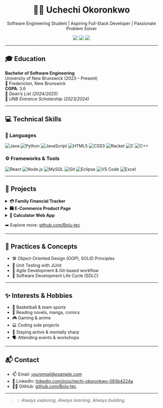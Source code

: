 <h1 align="center">👩‍💻 Uchechi Okoronkwo</h1>
<p align="center">Software Engineering Student | Aspiring Full-Stack Developer | Passionate Problem Solver</p>

<p align="center">
  <a href="https://www.linkedin.com/in/uchechi-okoronkwo-093b4224a"><img src="https://img.shields.io/badge/LinkedIn-uchechi--okoronkwo-blue?logo=linkedin&style=flat-square" /></a>
  <a href="mailto:youremail@example.com"><img src="https://img.shields.io/badge/Email-Contact_Me-D14836?logo=gmail&logoColor=white&style=flat-square" /></a>
  <a href="https://github.com/Bolu-tec"><img src="https://img.shields.io/github/followers/Bolu-tec?style=flat-square" /></a>
</p>

---

## 🎓 Education

**Bachelor of Software Engineering**  
University of New Brunswick (2023 – Present)  
📍 Fredericton, New Brunswick  
**CGPA**: 3.6  
🏅 *Dean’s List (2024/2025)*  
🏅 *UNB Entrance Scholarship (2023/2024)*

---

## 💻 Technical Skills

### 🧠 Languages

![Java](https://img.shields.io/badge/Java-%23ED8B00.svg?style=flat&logo=java&logoColor=white)
![Python](https://img.shields.io/badge/Python-3670A0?style=flat&logo=python&logoColor=ffdd54)
![JavaScript](https://img.shields.io/badge/JavaScript-F7DF1E?style=flat&logo=javascript&logoColor=black)
![HTML5](https://img.shields.io/badge/HTML5-E34F26?style=flat&logo=html5&logoColor=white)
![CSS3](https://img.shields.io/badge/CSS3-1572B6?style=flat&logo=css3&logoColor=white)
![Racket](https://img.shields.io/badge/Racket-9F1D20?style=flat&logoColor=white)
![C](https://img.shields.io/badge/C-00599C?style=flat&logo=c&logoColor=white)
![C++](https://img.shields.io/badge/C++-00599C?style=flat&logo=c%2B%2B&logoColor=white)

### ⚙️ Frameworks & Tools

![React](https://img.shields.io/badge/React-20232A?style=flat&logo=react&logoColor=61DAFB)
![Node.js](https://img.shields.io/badge/Node.js-339933?style=flat&logo=nodedotjs&logoColor=white)
![MySQL](https://img.shields.io/badge/MySQL-4479A1?style=flat&logo=mysql&logoColor=white)
![Git](https://img.shields.io/badge/Git-F05032?style=flat&logo=git&logoColor=white)
![Eclipse](https://img.shields.io/badge/Eclipse-2C2255?style=flat&logo=eclipse&logoColor=white)
![VS Code](https://img.shields.io/badge/VSCode-007ACC?style=flat&logo=visual%20studio%20code&logoColor=white)
![Excel](https://img.shields.io/badge/Excel-217346?style=flat&logo=microsoft-excel&logoColor=white)

---

## 🌟 Projects

<details>
<summary><strong>💳 Family Financial Tracker</strong></summary>

A desktop app that helps families monitor and analyze credit card spending.

- Parses transactions from CSV/Excel files
- Sorts by buyer/category and generates summaries
- Built in Java and tested with JUnit

</details>

<details>
<summary><strong>🛍️ E-Commerce Product Page</strong></summary>

A responsive landing page for a watch brand.

- Created with HTML and CSS
- Animated cards, grid layout, and mobile responsiveness

</details>

<details>
<summary><strong>🧮 Calculator Web App</strong></summary>

A clean calculator built with vanilla JavaScript.

- DOM-based interaction and responsive layout
- Soft pastel UI design

</details>

➡️ Explore more: [github.com/Bolu-tec](https://github.com/Bolu-tec)

---

## 🔧 Practices & Concepts

- 🛠 Object-Oriented Design (OOP), SOLID Principles  
- 🧪 Unit Testing with JUnit  
- 🔄 Agile Development & Git-based workflow  
- 🔧 Software Development Life Cycle (SDLC)

---

## ✨ Interests & Hobbies

- 🏀 Basketball & team sports  
- 📖 Reading novels, manga, comics  
- 🎮 Gaming & anime  
- 💻 Coding side projects  
- 🧘 Staying active & mentally sharp  
- 🗣️ Attending events & workshops

---

## 📬 Contact

- 📫 Email: *youremail@example.com*  
- 🔗 LinkedIn: [linkedin.com/in/uchechi-okoronkwo-093b4224a](https://www.linkedin.com/in/uchechi-okoronkwo-093b4224a)  
- 🧑‍💻 GitHub: [github.com/Bolu-tec](https://github.com/Bolu-tec)

---

> 💡 *Always exploring. Always learning. Always building.*

